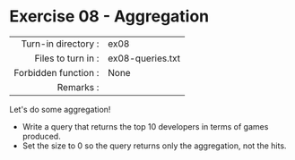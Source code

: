 # Exercise 08 - Aggregation

|  |  |
| ---: | :--- |
| Turn-in directory : | ex08 |
| Files to turn in : | ex08-queries.txt |
| Forbidden function : | None |
| Remarks : |  |

Let's do some aggregation!

* Write a query that returns the top 10 developers in terms of games produced.
* Set the size to 0 so the query returns only the aggregation, not the hits.

